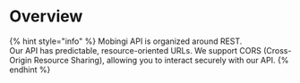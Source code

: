 # Overview

{% hint style="info" %}
Mobingi API is organized around REST.   
Our API has predictable, resource-oriented URLs. We support CORS \(Cross-Origin Resource Sharing\), allowing you to interact securely with our API.
{% endhint %}

